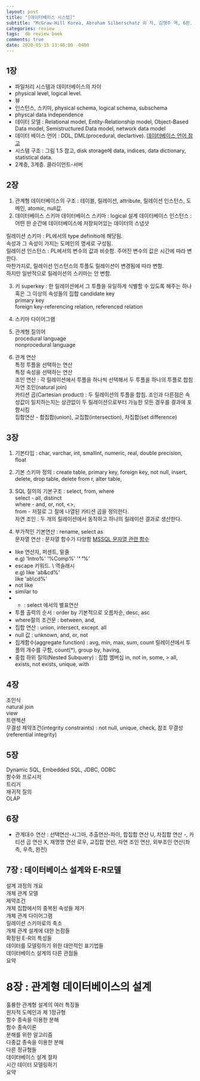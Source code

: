 ```yaml
---
layout: post
title: "[데이터베이스 시스텝]"
subtitle: "McGraw-Hill Korea, Abraham Silberschatz 외 저, 김형주 역, 6판. 전공서적에서 핵심 정리하기"
categories: review
tags:  db review book 
comments: true
date: 2020-05-15 13:40:00 -0400
---
```

## 1장

- 파일처리 시스템과 데이터베이스의 차이
- physical level, logical level.
- 뷰
- 인스턴스, 스키마, physical schema, logical schema, subschema
- physcal data independence
- 데이터 모델 : Relational model, Entity-Relationship model, Object-Based Data model, Semistructured Data model, network data model
- 데이터 베이스 언어 : DDL, DML(procedural, declartive). [데이터베이스 언어 참고](https://brownbears.tistory.com/180) 
- 시스템 구조 : 그림 1.5 참고, disk storage에  data, indices, data dictionary, statistical data.
- 2계층, 3계층. 클라이언트-서버

## 2장

1. 관계형 데이터베이스의 구조 :  테이블, 릴레이션, attribute, 릴레이션 인스턴스, 도메인, atomic, null값.
2. 데이터베이스 스키마 
데이터베이스 스키마 : logical 설계
데이터베이스 인스턴스 : 어떤 한 순간에 데이터베이스에 저장되어있는 데이터의 스냅샷

릴레이션 스키마 : PL에서의 type definitio에 해당됨.   
속성과 그 속성이 가지는 도메인의 명세로 구성됨.  
릴레이션 인스턴스 : PL에서의 변수의 값과 비슷함.
주어진 변수의 값은 시간에 따라 변한다.  
마찬가지로, 릴레이션 인스턴스의 투플도 릴레이션이 변경됨에 따라 변함.  
하지만 일반적으로 릴레이션의 스키마는 안 변함. 

3. 키
superkey : 한 릴레이션에서 그 투플을 유일하게 식별할 수 있도록 해주는 하나 혹은 그 이상의 속성들의 집합
candidate key  
primary key  
foreign key-referencing relation, referenced relation  

4. 스키마 다이어그램

5. 관계형 질의어  
procedural language  
nonprocedural language  

6. 관계 연산  
특정 투플을 선택하는 연산  
특정 속성을 선택하는 연산  
조인 연산 : 각 릴레이션에서 투플을 하나씩 선택해서 두 투플을 하나의 투플로 합침  
자연 조인(natural join)  
카티션 곱(Cartesian product) : 두 릴레이션의 투플을 합침. 조인과 다른점은 속성값이 일치하는지는 상관없이 두 릴레이션으로부터 가능한 모든 경우를 결과에 포함시킴  
집합연산 - 합집합(union), 교집합(intersection), 차집합(set difference)  

## 3장

1. 기본타입 : char, varchar, int, smallint, numeric, real, double precision, float  

2. 기본 스키마 정의 : create table, primary key, foreign key, not null, insert, delete, drop table, delete from r, alter table,   
3. SQL 질의의 기본구조 : select, from, where  
select - all, distinct  
where - and, or, not, <>,  
from - 저절로 그 절에 나열된 카티션 곱을 정의한다.   
자연 조인 : 두 개의 릴레이션에서 동작하고 하나의 릴레이션 결과로 생산한다.   
4. 부가적인 기본연산 : rename, select as  
문자열 연산 : 문자열 함수가 다양함 [MSSQL 문자열 관련 함수](https://docs.microsoft.com/ko-kr/sql/t-sql/functions/string-functions-transact-sql?view=sql-server-ver15)  
- like 연산자, 퍼센트, 밑줄  
e.g) 'Intro%' '%Comp%' '___' '___%'  
- escape 키워드. \ 역슬래시  
e.g) like 'ab\&cd%'  
like 'ab\\cd%'  
- not like  
- similar to  
- * : select 에서의 별표연산  
- 투플 출력의 순서 : order by 기본적으로 오름차순, desc, asc  
- where절의 조건문 : between, and,   
- 집합 연산 : union, intersect, except. all  
- null 값 : unknown, and, or, not  
- 집계함수(aggregate function) : avg, min, max, sum, count 릴레이션에서 투플의 개수를 구함, count(*), group by, having,   
- 중첩 하위 질의(Nested Subquery) : 집합 멤버십 in, not in, some, > all, exists, not exists, unique, with


## 4장
조인식  
natural join  
view  
트랜젝션  
무결성 제약조건(integrity constraints) : not null, unique, check, 참조 무결성(referential integrity)   

## 5장  
Dynamic SQL, Embedded SQL, JDBC, ODBC  
함수와 프로시저  
트리거  
재귀적 질의  
OLAP  

## 6장  
- 관계대수 연산 : 선택연산-시그마, 추출연산-파이, 합집합 연산 U, 차집합 연산 -, 카티션 곱 연산 X, 재명명 연산 로우, 교집합 연산, 자연 조인 연산, 외부조인 연산(좌측, 우측, 완전)  

## 7장 : 데이터베이스 설계와 E-R모델    
설계 과정의 개요  
개체 관계 모델  
제약조건  
개체 집합에서의 중복된 속성들 제거  
개체 관계 다이어그램  
릴레이션 스키마로의 축소  
개체 관계 설계에 대한 논점들  
확장된 E-R의 특성들  
데이터를 모델링하기 위한 대안적인 표기법들  
데이터베이스 설계의 다른 관점들  
요약  

# 8장 : 관계형 데이터베이스의 설계
훌륭한 관계형 설계의 여러 특징들  
원자적 도메인과 제 1정규형  
함수 종속을 이용한 분해  
함수 종속이론  
분해를 위한 알고리즘  
다중값 종속을 이용한 분해  
다른 정규형들  
데이터베이스 설계 절차  
시간 데이터 모델링하기  
요약  
